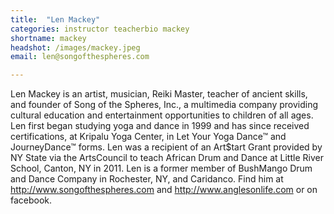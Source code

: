 ```yaml
---
title:  "Len Mackey"
categories: instructor teacherbio mackey
shortname: mackey
headshot: /images/mackey.jpeg
email: len@songofthespheres.com

---
```

Len Mackey is an artist, musician, Reiki Master, teacher of ancient skills, and founder of Song of the Spheres, Inc., a multimedia company providing cultural education and entertainment opportunities to children of all ages. Len first began studying yoga and dance in 1999 and has since received certifications, at Kripalu Yoga Center, in Let Your Yoga Dance™ and JourneyDance™ forms. Len was a recipient of an Art$tart Grant provided by NY State via the ArtsCouncil to teach African Drum and Dance at Little River School, Canton, NY in 2011. Len is a former member of BushMango Drum and Dance Company in Rochester, NY, and Caridanco. Find him at <http://www.songofthespheres.com> and <http://www.anglesonlife.com> or on facebook.
